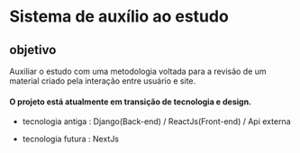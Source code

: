 
# Sistema de auxílio ao estudo

## objetivo 

Auxiliar o estudo com uma metodologia voltada para a revisão de um material criado pela interação entre usuário e site.





#### O projeto está atualmente em transição de tecnologia e design. 

- tecnologia antiga : Django(Back-end) / ReactJs(Front-end) / Api externa

- tecnologia futura : NextJs




